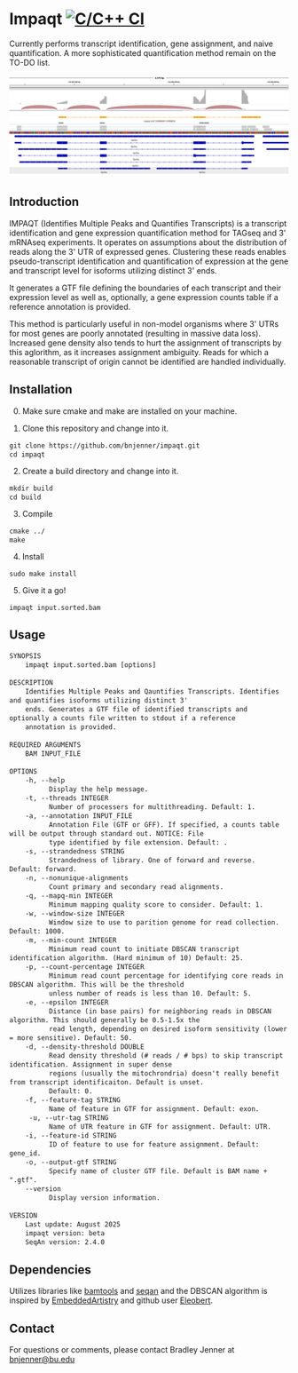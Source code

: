 # Impaqt [![C/C++ CI](https://github.com/bnjenner/impaqt/actions/workflows/c-cpp.yml/badge.svg)](https://github.com/bnjenner/impaqt/actions/workflows/c-cpp.yml)
Currently performs transcript identification, gene assignment, and naive quantification. 
A more sophisticated quantification method remain on the TO-DO list.

![ ](./docs/example.png)

## Introduction

IMPAQT (Identifies Multiple Peaks and Quantifies Transcripts) is a transcript
identification and gene expression quantification method for TAGseq and
3' mRNAseq experiments. It operates on assumptions about the distribution 
of reads along the 3' UTR of expressed genes. Clustering these reads 
enables pseudo-transcript identification and quantification of expression at the 
gene and transcript level for isoforms utilizing distinct 3' ends. 

It generates a GTF file defining the boundaries of each transcript and their 
expression level as well as, optionally, a gene expression counts table 
if a reference annotation is provided. 

This method is particularly useful in non-model organisms where 3' UTRs for 
most genes are poorly annotated (resulting in massive data loss). Increased
gene density also tends to hurt the assignment of transcripts by this 
aglorithm, as it increases assignment ambiguity. Reads for which a reasonable
transcript of origin cannot be identified are handled individually. 

## Installation

0. Make sure cmake and make are installed on your machine.

1. Clone this repository and change into it.
```
git clone https://github.com/bnjenner/impaqt.git
cd impaqt
```

2. Create a build directory and change into it.
```
mkdir build
cd build
```

3. Compile
```
cmake ../
make
```

4. Install
```
sudo make install
```

5. Give it a go! 
```
impaqt input.sorted.bam
```

## Usage
```
SYNOPSIS
    impaqt input.sorted.bam [options]

DESCRIPTION
    Identifies Multiple Peaks and Qauntifies Transcripts. Identifies and quantifies isoforms utilizing distinct 3'
    ends. Generates a GTF file of identified transcripts and optionally a counts file written to stdout if a reference
    annotation is provided.

REQUIRED ARGUMENTS
    BAM INPUT_FILE

OPTIONS
    -h, --help
          Display the help message.
    -t, --threads INTEGER
          Number of processers for multithreading. Default: 1.
    -a, --annotation INPUT_FILE
          Annotation File (GTF or GFF). If specified, a counts table will be output through standard out. NOTICE: File
          type identified by file extension. Default: .
    -s, --strandedness STRING
          Strandedness of library. One of forward and reverse. Default: forward.
    -n, --nonunique-alignments
          Count primary and secondary read alignments.
    -q, --mapq-min INTEGER
          Minimum mapping quality score to consider. Default: 1.
    -w, --window-size INTEGER
          Window size to use to parition genome for read collection. Default: 1000.
    -m, --min-count INTEGER
          Minimum read count to initiate DBSCAN transcript identification algorithm. (Hard minimum of 10) Default: 25.
    -p, --count-percentage INTEGER
          Minimum read count percentage for identifying core reads in DBSCAN algorithm. This will be the threshold
          unless number of reads is less than 10. Default: 5.
    -e, --epsilon INTEGER
          Distance (in base pairs) for neighboring reads in DBSCAN algorithm. This should generally be 0.5-1.5x the
          read length, depending on desired isoform sensitivity (lower = more sensitive). Default: 50.
    -d, --density-threshold DOUBLE
          Read density threshold (# reads / # bps) to skip transcript identification. Assignment in super dense
          regions (usually the mitochrondria) doesn't really benefit from transcript identificaiton. Default is unset.
          Default: 0.
    -f, --feature-tag STRING
          Name of feature in GTF for assignment. Default: exon.
     -u, --utr-tag STRING
          Name of UTR feature in GTF for assignment. Default: UTR.
    -i, --feature-id STRING
          ID of feature to use for feature assignment. Default: gene_id.
    -o, --output-gtf STRING
          Specify name of cluster GTF file. Default is BAM name + ".gtf".
    --version
          Display version information.

VERSION
    Last update: August 2025
    impaqt version: beta
    SeqAn version: 2.4.0
```

## Dependencies
Utilizes libraries like [bamtools](https://github.com/pezmaster31/bamtools) and [seqan](https://github.com/seqan/seqan) and the DBSCAN algorithm is inspired by [EmbeddedArtistry](https://github.com/embeddedartistry/embedded-resources/blob/master/examples/cpp/dispatch.cpp) and github user [Eleobert](https://github.com/Eleobert/dbscan/blob/master/dbscan.cpp).

## Contact
For questions or comments, please contact
Bradley Jenner at <bnjenner@bu.edu>


